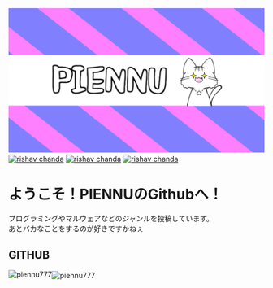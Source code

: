 ![Open Source at piennu777](https://github.com/piennu777/piennu777/blob/main/bana.png)
<a href="https://www.youtube.com/@piennu_777" target="blank"><img align="center" src="https://img.shields.io/badge/YouTube-Check-red" alt="rishav chanda"></a>
<a href="https://piennu777.ml" target="blank"><img align="center" src="https://img.shields.io/badge/piennu777.ml-Check-blue" alt="rishav chanda"></a>
<a href="https://discord.gg/yQ8FR2ugJ4" target="blank"><img align="center" src="https://img.shields.io/badge/piennu777.ml-Check-blue" alt="rishav chanda"></a>
<h1>ようこそ！PIENNUのGithubへ！</h1>
<p>プログラミングやマルウェアなどのジャンルを投稿しています。
<br>
あとバカなことをするのが好きですかねぇ</p>

<h2 align="left">GITHUB</h3>
<p><img align="left" src="https://github-readme-stats.vercel.app/api/top-langs?username=piennu777&show_icons=true&locale=en&layout=compact&theme=tokyonight" alt="piennu777"/></p>
<p><img align="center" src="https://github-readme-streak-stats.herokuapp.com/?user=piennu777&&theme=tokyonight" alt="piennu777" /></p>
